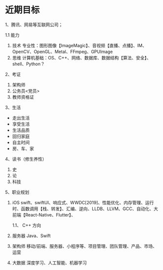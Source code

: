 # 近期目标

1、腾讯、网易等互联网公司；

1.1 能力

1. 技术
    专业性：图形图像【ImageMagic】、音视频【直播、点播】、IM、OpenCV、OpenGL、Metal、FFmpeg、GPUImage
2. 思维
    计算机基础：OS、C++、网络、数据库、数据结构【算法、安全】、shell、Python？

2、考证

1. 架构师
2. 公务员<党员>
3. 教师资格证

3、生活

* 走出生活
* 享受生活
* 生活品质
* 回归家庭
* 自主时间
* 房、车、家

4、读书（修生养性）

1. 史
2. 论
3. 科技

5、职业规划

1. iOS
    swift、swiftUI、响应式、WWDC[2019]、性能优化、内存管理、运行时、函数调用【栈、转发】、汇编、逆向、LLDB、LLVM、GCC、自动化、大前端【React-Native、Flutter】、

    1.1、 C++ 方向

2. 服务器
    Java、Swift

3. 架构师
    移动/前端、服务器、小程序等、项目管理、团队管理、产品、市场、运营

4. 大数据
    深度学习、人工智能、机器学习

